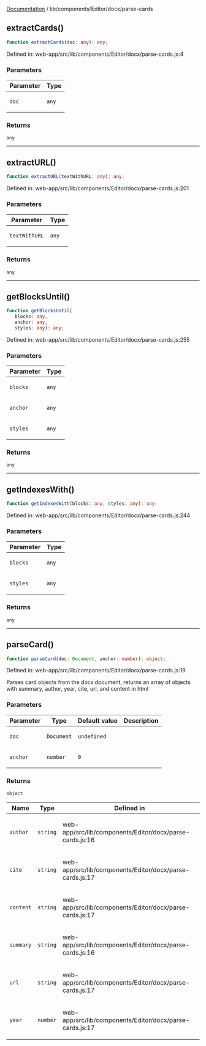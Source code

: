 [Documentation](../../../../modules.md) / lib/components/Editor/docx/parse-cards

## extractCards()

```ts
function extractCards(doc: any): any;
```

Defined in: web-app/src/lib/components/Editor/docx/parse-cards.js:4

### Parameters

<table>
<thead>
<tr>
<th>Parameter</th>
<th>Type</th>
</tr>
</thead>
<tbody>
<tr>
<td>

`doc`

</td>
<td>

`any`

</td>
</tr>
</tbody>
</table>

### Returns

`any`

***

## extractURL()

```ts
function extractURL(textWithURL: any): any;
```

Defined in: web-app/src/lib/components/Editor/docx/parse-cards.js:201

### Parameters

<table>
<thead>
<tr>
<th>Parameter</th>
<th>Type</th>
</tr>
</thead>
<tbody>
<tr>
<td>

`textWithURL`

</td>
<td>

`any`

</td>
</tr>
</tbody>
</table>

### Returns

`any`

***

## getBlocksUntil()

```ts
function getBlocksUntil(
   blocks: any, 
   anchor: any, 
   styles: any): any;
```

Defined in: web-app/src/lib/components/Editor/docx/parse-cards.js:255

### Parameters

<table>
<thead>
<tr>
<th>Parameter</th>
<th>Type</th>
</tr>
</thead>
<tbody>
<tr>
<td>

`blocks`

</td>
<td>

`any`

</td>
</tr>
<tr>
<td>

`anchor`

</td>
<td>

`any`

</td>
</tr>
<tr>
<td>

`styles`

</td>
<td>

`any`

</td>
</tr>
</tbody>
</table>

### Returns

`any`

***

## getIndexesWith()

```ts
function getIndexesWith(blocks: any, styles: any): any;
```

Defined in: web-app/src/lib/components/Editor/docx/parse-cards.js:244

### Parameters

<table>
<thead>
<tr>
<th>Parameter</th>
<th>Type</th>
</tr>
</thead>
<tbody>
<tr>
<td>

`blocks`

</td>
<td>

`any`

</td>
</tr>
<tr>
<td>

`styles`

</td>
<td>

`any`

</td>
</tr>
</tbody>
</table>

### Returns

`any`

***

## parseCard()

```ts
function parseCard(doc: Document, anchor: number): object;
```

Defined in: web-app/src/lib/components/Editor/docx/parse-cards.js:19

Parses card objects from the docx document, 
returns an array of objects with summary, author, 
 year, cite, url, and content in html

### Parameters

<table>
<thead>
<tr>
<th>Parameter</th>
<th>Type</th>
<th>Default value</th>
<th>Description</th>
</tr>
</thead>
<tbody>
<tr>
<td>

`doc`

</td>
<td>

`Document`

</td>
<td>

`undefined`

</td>
<td>

</td>
</tr>
<tr>
<td>

`anchor`

</td>
<td>

`number`

</td>
<td>

`0`

</td>
<td>

</td>
</tr>
</tbody>
</table>

### Returns

`object`

<table>
<thead>
<tr>
<th>Name</th>
<th>Type</th>
<th>Defined in</th>
</tr>
</thead>
<tbody>
<tr>
<td>

`author`

</td>
<td>

`string`

</td>
<td>

web-app/src/lib/components/Editor/docx/parse-cards.js:16

</td>
</tr>
<tr>
<td>

`cite`

</td>
<td>

`string`

</td>
<td>

web-app/src/lib/components/Editor/docx/parse-cards.js:17

</td>
</tr>
<tr>
<td>

`content`

</td>
<td>

`string`

</td>
<td>

web-app/src/lib/components/Editor/docx/parse-cards.js:17

</td>
</tr>
<tr>
<td>

`summary`

</td>
<td>

`string`

</td>
<td>

web-app/src/lib/components/Editor/docx/parse-cards.js:16

</td>
</tr>
<tr>
<td>

`url`

</td>
<td>

`string`

</td>
<td>

web-app/src/lib/components/Editor/docx/parse-cards.js:17

</td>
</tr>
<tr>
<td>

`year`

</td>
<td>

`number`

</td>
<td>

web-app/src/lib/components/Editor/docx/parse-cards.js:17

</td>
</tr>
</tbody>
</table>
